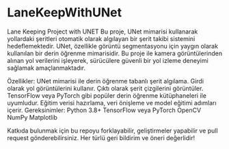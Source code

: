 # LaneKeepWithUNet
Lane Keeping Project with UNET
Bu proje, UNet mimarisi kullanarak yollardaki şeritleri otomatik olarak algılayan bir şerit takibi sistemini hedeflemektedir. UNet, özellikle görüntü segmentasyonu için yaygın olarak kullanılan bir derin öğrenme mimarisidir. Bu proje ile kamera görüntülerinden alınan yol verilerini işleyerek, sürücülere güvenli bir yol izleme deneyimi sağlamak amaçlanmaktadır.

Özellikler:
UNet mimarisi ile derin öğrenme tabanlı şerit algılama.
Girdi olarak yol görüntülerini kullanır.
Çıktı olarak şerit çizgilerini görüntüler.
TensorFlow veya PyTorch gibi popüler derin öğrenme kütüphaneleri ile uyumludur.
Eğitim verisi hazırlama, veri önişleme ve model eğitimi adımları içerir.
Gereksinimler:
Python 3.8+
TensorFlow veya PyTorch
OpenCV
NumPy
Matplotlib

Katkıda bulunmak için bu repoyu forklayabilir, geliştirmeler yapabilir ve pull request gönderebilirsiniz. Her türlü geri bildirim ve öneri değerlidir!
